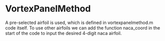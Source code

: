 # VortexPanelMethod
A pre-selected airfoil is used, which is defined in vortexpanelmethod.m code itself. To use other airfoils we can add the function naca_coord in the start of the code to input the desired 4-digit naca airfoil. 
